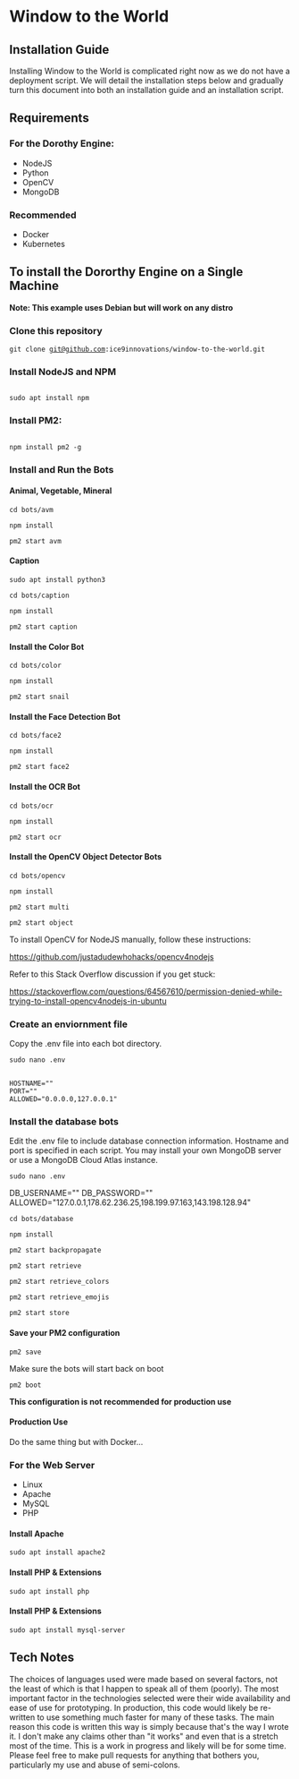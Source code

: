 # Window to the World

## Installation Guide

Installing Window to the World is complicated right now as we do not have a deployment script. We will detail the installation steps below and gradually turn this document into both an installation guide and an installation script.

## Requirements

### For the Dorothy Engine:

*  NodeJS
*  Python
*  OpenCV
*  MongoDB

### Recommended

*  Docker
*  Kubernetes

## To install the Dororthy Engine on a Single Machine 

**Note: This example uses Debian but will work on any distro**

### Clone this repository 

<code>git clone git@github.com:ice9innovations/window-to-the-world.git</code>

### Install NodeJS and NPM

<code>
sudo apt install npm
</code>

### Install PM2:

<code>
npm install pm2 -g 
</code>

### Install and Run the Bots

#### Animal, Vegetable, Mineral

<code>cd bots/avm</code>

<code>npm install</code>

<code>pm2 start avm</code>

#### Caption

<code>sudo apt install python3</code>

<code>cd bots/caption</code>

<code>npm install</code>

<code>pm2 start caption</code>

#### Install the Color Bot

<code>cd bots/color</code>

<code>npm install</code>

<code>pm2 start snail</code>

#### Install the Face Detection Bot

<code>cd bots/face2</code>

<code>npm install</code>

<code>pm2 start face2</code>

#### Install the OCR Bot

<code>cd bots/ocr</code>

<code>npm install</code>

<code>pm2 start ocr</code>

#### Install the OpenCV Object Detector Bots

<code>cd bots/opencv</code>

<code>npm install</code>

<code>pm2 start multi</code>

<code>pm2 start object</code>

To install OpenCV for NodeJS manually, follow these instructions:

https://github.com/justadudewhohacks/opencv4nodejs

Refer to this Stack Overflow discussion if you get stuck:

https://stackoverflow.com/questions/64567610/permission-denied-while-trying-to-install-opencv4nodejs-in-ubuntu

### Create an enviornment file

Copy the .env file into each bot directory. 

<code>sudo nano .env</code>

<code>
HOSTNAME=""
PORT=""
ALLOWED="0.0.0.0,127.0.0.1"
</code>

### Install the database bots

Edit the .env file to include database connection information. Hostname and port is specified in each script. You may install your own MongoDB server or use a MongoDB Cloud Atlas instance.

<code>sudo nano .env</code>

DB_USERNAME=""
DB_PASSWORD=""
ALLOWED="127.0.0.1,178.62.236.25,198.199.97.163,143.198.128.94"

<code>cd bots/database</code>

<code>npm install</code>

<code>pm2 start backpropagate</code>

<code>pm2 start retrieve</code>

<code>pm2 start retrieve_colors</code>

<code>pm2 start retrieve_emojis</code>

<code>pm2 start store</code>

#### Save your PM2 configuration

<code>pm2 save</code>

Make sure the bots will start back on boot

<code>pm2 boot</code>

**This configuration is not recommended for production use**

#### Production Use

Do the same thing but with Docker...

### For the Web Server

*  Linux
*  Apache
*  MySQL
*  PHP

#### Install Apache

<code>sudo apt install apache2</code>

#### Install PHP & Extensions

<code>sudo apt install php</code>

#### Install PHP & Extensions

<code>sudo apt install mysql-server</code>

## Tech Notes 

The choices of languages used were made based on several factors, not the least of which is that I happen to speak all of them (poorly). The most important factor in the technologies selected were their wide availability and ease of use for prototyping. In production, this code would likely be re-written to use something much faster for many of these tasks. The main reason this code is written this way is simply because that's the way I wrote it. I don't make any claims other than "it works" and even that is a stretch most of the time. This is a work in progress and likely will be for some time. Please feel free to make pull requests for anything that bothers you, particularly my use and abuse of semi-colons.
